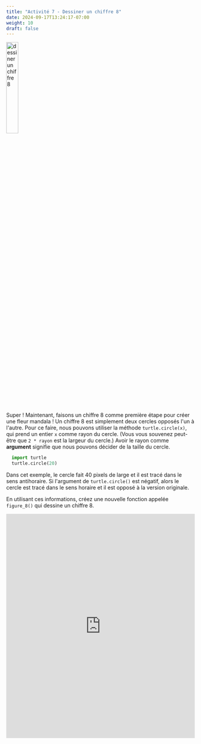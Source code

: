 ```yaml
---
title: "Activité 7 - Dessiner un chiffre 8"
date: 2024-09-17T13:24:17-07:00
weight: 10
draft: false
---
```


<img src="../media/turtle_circles.png" alt="dessiner un chiffre 8" width="25%"/>

Super ! Maintenant, faisons un chiffre 8 comme première étape pour créer une fleur mandala ! Un chiffre 8 est simplement deux cercles opposés l'un à l'autre. 
Pour ce faire, nous pouvons utiliser la méthode `turtle.circle(x)`, qui prend un entier `x` comme rayon du cercle. (Vous vous souvenez peut-être que `2 * rayon` est la largeur du cercle.) Avoir le rayon comme **argument** signifie que nous pouvons décider de la taille du cercle.

``` python
  import turtle
  turtle.circle(20)
```

Dans cet exemple, le cercle fait 40 pixels de large et il est tracé dans le sens antihoraire. Si l'argument de `turtle.circle()` est négatif, alors le cercle est tracé dans le sens horaire et il est opposé à la version originale.

En utilisant ces informations, créez une nouvelle fonction appelée `figure_8()` qui dessine un chiffre 8.

<iframe src="https://trinket.io/embed/python/e87cb9f3b9" width="100%" height="600" frameborder="0" marginwidth="0" marginheight="0" allowfullscreen></iframe>